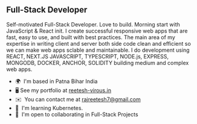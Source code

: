 Full-Stack Developer
----------------------

Self-motivated Full-Stack Developer. Love to build. Morning start with JavaScript & React init. I create successful responsive web apps that are fast, easy to use, and built with best practices. The main area of my expertise in writing client and server both side code clean and efficient so we can make web apps sclable and maintainable. I do development using REACT, NEXT.JS JAVASCRIPT, TYPESCRIPT, NODE.js, EXPRESS, MONGODB, DOCKER, ANCHOR, SOLIDITY  building medium and complex web apps.

* 🌍  I'm based in Patna Bihar India
* 🖥️  See my portfolio at [reetesh-virous.in](https://reetesh.vercel.app/)
* ✉️  You can contact me at [rajreetesh7@gmail.com](mailto:rajreetesh7@gmail.com)
* 🧠  I'm learning Kubernetes.
* 🤝  I'm open to collaborating in Full-Stack Projects

<!-- 
### Socials

<p align="left"> <a href="https://www.github.com/virous77" target="_blank" rel="noreferrer"><img src="https://raw.githubusercontent.com/danielcranney/readme-generator/main/public/icons/socials/github.svg" width="32" height="32" /></a> <a href="https://www.twitter.com/iMBitcoinB" target="_blank" rel="noreferrer"><img src="https://raw.githubusercontent.com/danielcranney/readme-generator/main/public/icons/socials/twitter.svg" width="32" height="32" /></a></p> -->


